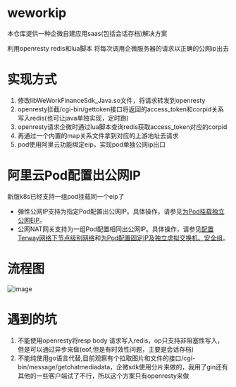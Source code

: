 # weworkip

本仓库提供一种企微自建应用saas(包括会话存档)解决方案

利用openresty redis和lua脚本 将每次调用企微服务器的请求以正确的公网ip出去

# 实现方式

1. 修改libWeWorkFinanceSdk_Java.so文件，将请求转发到openresty
2. openresty拦截/cgi-bin/gettoken接口将返回的access_token和corpid关系写入redis(也可让java单独实现，定时跑)
3. openresty请求企微时通过lua脚本查询redis获取access_token对应的corpid
4. 再通过一个内置的map关系文件拿到对应的上游地址去请求
5. pod使用阿里云功能绑定eip，实现pod单独公网ip出口

# 阿里云Pod配置出公网IP
新版k8s已经支持一组pod挂载同一个eip了
- 弹性公网IP支持为指定Pod配置出公网IP。具体操作，请参见[为Pod挂载独立公网EIP](https://help.aliyun.com/document_detail/200610.htm#task-2035433)。
- 公网NAT网关支持为一组Pod配置相同出公网IP。具体操作，请参见[配置Terway网络下节点级别网络](https://help.aliyun.com/document_detail/432964.htm?spm=a2c4g.470915.0.0.69e04e0fU3Np0m#task-2221756)和[为Pod配置固定IP及独立虚拟交换机、安全组](https://help.aliyun.com/document_detail/443632.htm?spm=a2c4g.470915.0.0.69e04e0fU3Np0m#task-2236831)。

# 流程图
![image](https://github.com/user-attachments/assets/be9a7fc4-6315-4713-a457-55d6b6b71a04)

# 遇到的坑

1. 不能使用openresty将resp body 请求写入redis，op只支持非阻塞性写入，但是可以通过异步来做(eof,但是有时效性问题，主要是会话存档)
2. 不能纯使用go语言代替,目前观察有个拉取图片和文件的接口/cgi-bin/message/getchatmediadata，企微sdk使用分片来做的，我用了gin还有其他的一些客户端试了不行，所以这个方案只有openresty来做
